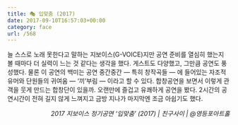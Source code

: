 ```yaml
---
title: 🎭 입맞춤 (2017)
date: 2017-09-10T16:57:03+00:00
category: face
url: /568
---
```


늘 스스로 노래 못한다고 말하는 지보이스(G-VOICE)지만 공연 준비를 열심히 했는지 볼 때마다 더 실력이 느는 것 같다는 생각을 했다. 게스트도 다양했고, 그만큼 공연도 풍성했다. 물론 이 공연의 백미는 공연 중간중간 — 특히 창작곡들 — 에 들어있는 자조적 유머와 단원들의 귀여움 — &#8216;끼&#8217;부림 — 이라고 할 수 있다. 합창공연을 보면서 이렇게 관객을 웃게 만드는 합창단이 있을까. 오랜만에 즐겁고 유쾌하게 공연을 봤다. 2시간의 공연시간이 전혀 길지 않게 느껴지고 금방 지나가 마지막엔 조금 아쉽기도 했다.

<p style="text-align:right">
  <em>2017 지보이스 정기공연 &#8216;입맞춤&#8217; (2017) | 친구사이</em><em>&nbsp;| @영등포아트홀</em>
</p>